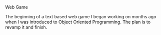 Web Game

The beginning of a text based web game I began working on months ago when I was introduced to Object Oriented Programming. The plan is to revamp it and finish. 
